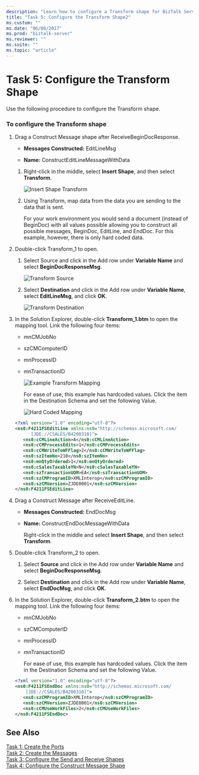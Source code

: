 ```yaml
---
description: "Learn how to configure a Transform shape for BizTalk Server using the Transform Configuration dialog and mapping tool in Solution Explorer."
title: "Task 5: Configure the Transform Shape2"
ms.custom: ""
ms.date: "06/08/2017"
ms.prod: "biztalk-server"
ms.reviewer: ""
ms.suite: ""
ms.topic: "article"
---
```

# Task 5: Configure the Transform Shape

Use the following procedure to configure the Transform shape.  
  
### To configure the Transform shape  
  
1. Drag a Construct Message shape after ReceiveBeginDocResponse.  
  
   - **Messages Constructed:** EditLineMsg  
  
   - **Name:** ConstructEditLineMessageWithData  
  
   1. Right-click in the middle, select **Insert Shape**, and then select **Transform**.  
  
       ![Insert Shape Transform](../core/media/insert-shape-transform.gif "insert_shape_transform")  
  
   2. Using Transform, map data from the data you are sending to the data that is sent.  
  
      For your work environment you would send a document (instead of BeginDoc) with all values possible allowing you to construct all possible messages, BeginDoc, EditLine, and EndDoc. For this example, however, there is only hard coded data.  
  
2. Double-click Transform_1 to open.  
  
   1. Select Source and click in the Add row under **Variable Name** and select **BeginDocResponseMsg**.  
  
        ![Transform Source](../core/media/transform-source.gif "transform_source")  
  
   2. Select **Destination** and click in the Add row under **Variable Name**, select **EditLineMsg**, and click **OK**.  
  
        ![Transform Destination](../core/media/transform-destination.gif "transform_destination")  
  
3. In the Solution Explorer, double-click **Transform_1.btm** to open the mapping tool. Link the following four items:  
  
   - mnCMJobNo  
  
   - szCMComputerID  
  
   - mnProcessID  
  
   - mnTransactionID  
  
     ![Example Transform Mapping](../core/media/example-transformmapping.gif "example_transformmapping")  
  
     For ease of use, this example has hardcoded values. Click the item in the Destination Schema and set the following Value.  
  
     ![Hard Coded Mapping](../core/media/hardcoded-mapping-example.gif "hardcoded_mapping_example")  
  
   ```xml  
   <?xml version="1.0" encoding="utf-8"?>  
   <ns0:F4211FSEditLine xmlns:ns0="http://schemas.microsoft.com/  
         [JDE://CSALES/B4200310]">  
      <ns0:cCMLineAction>A</ns0:cCMLineAction>  
      <ns0:cCMProcessEdits>1</ns0:cCMProcessEdits>  
      <ns0:cCMWriteToWFFlag>2</ns0:cCMWriteToWFFlag>  
      <ns0:szItemNo>210</ns0:szItemNo>  
      <ns0:mnQtyOrdered>1</ns0:mnQtyOrdered>  
      <ns0:cSalesTaxableYN>N</ns0:cSalesTaxableYN>  
      <ns0:szTransactionUOM>EA</ns0:szTransactionUOM>  
      <ns0:szCMProgramID>XMLInterop</ns0:szCMProgramID>  
      <ns0:szCMVersion>ZJDE0001</ns0:szCMVersion>  
   </ns0:F4211FSEditLine>  
   ```  
  
4. Drag a Construct Message after ReceiveEditLine.  
  
   - **Messages Constructed:** EndDocMsg  
  
   - **Name:** ConstructEndDocMessageWithData  
  
        Right-click in the middle and select **Insert Shape**, and then select **Transform**.  
  
5. Double-click Transform_2 to open.  
  
   1. Select **Source** and click in the Add row under **Variable Name** and select **BeginDocResponseMsg**.  
  
   2. Select **Destination** and click in the Add row under **Variable Name**, select **EndDocMsg**, and click **OK**.  
  
6. In the Solution Explorer, double-click **Transform_2.btm** to open the mapping tool. Link the following four items:  
  
   - mnCMJobNo  
  
   - szCMComputerID  
  
   - mnProcessID  
  
   - mnTransactionID  
  
     For ease of use, this example has hardcoded values. Click the item in the Destination Schema and set the following Value.  
  
   ```xml  
   <?xml version="1.0" encoding="utf-8"?>  
   <ns0:F4211FSEndDoc xmlns:ns0="http://schemas.microsoft.com/  
       [JDE://CSALES/B4200310]">  
      <ns0:szCMProgramID>XMLInterop</ns0:szCMProgramID>  
      <ns0:szCMVersion>ZJDE0001</ns0:szCMVersion>  
      <ns0:cCMUseWorkFiles>2</ns0:cCMUseWorkFiles>  
   </ns0:F4211FSEndDoc>  
   ```  
  
## See Also
  
 [Task 1: Create the Ports](../core/task-1-create-the-ports1.md)   
 [Task 2: Create the Messages](../core/task-2-create-the-messages2.md)   
 [Task 3: Configure the Send and Receive Shapes](../core/task-3-configure-the-send-and-receive-shapes2.md)   
 [Task 4: Configure the Construct Message Shape](../core/task-4-configure-the-construct-message-shape1.md)
